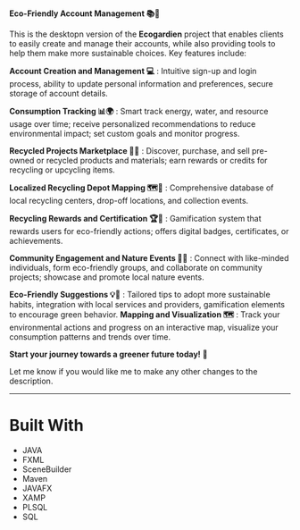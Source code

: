**Eco-Friendly Account Management 📚🌳**

This is the desktopn version of the **Ecogardien** project that enables clients to easily create and manage their accounts, while also providing tools to help them make more sustainable choices. Key features include:

**Account Creation and Management 💻** :  Intuitive sign-up and login process, ability to update personal information and preferences, secure storage of account details.

**Consumption Tracking 📊🌍** : Smart track energy, water, and resource usage over time; receive personalized recommendations to reduce environmental impact; set custom goals and monitor progress.
    
**Recycled Projects Marketplace 🛒🌳** : Discover, purchase, and sell pre-owned or recycled products and materials; earn rewards or credits for recycling or upcycling items.

**Localized Recycling Depot Mapping 🗺️🚮** : Comprehensive database of local recycling centers, drop-off locations, and collection events.

**Recycling Rewards and Certification 🏆🌱** : Gamification system that rewards users for eco-friendly actions; offers digital badges, certificates, or achievements.
    
**Community Engagement and Nature Events 👥🌳** : Connect with like-minded individuals, form eco-friendly groups, and collaborate on community projects; showcase and promote local nature events.

**Eco-Friendly Suggestions 💡🌳** : Tailored tips to adopt more sustainable habits, integration with local services and providers, gamification elements to encourage green behavior.
**Mapping and Visualization 🗺️** : Track your environmental actions and progress on an interactive map, visualize your consumption patterns and trends over time.

**Start your journey towards a greener future today! 🌱**

Let me know if you would like me to make any other changes to the description.

---

# Built With 
  -  JAVA
  -  FXML
  -  SceneBuilder
  -  Maven
  -  JAVAFX
  -  XAMP
  -  PLSQL
  -  SQL
